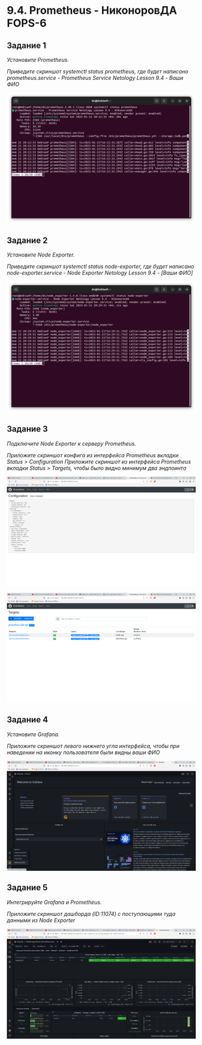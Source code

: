 # 9.4. Prometheus - НиконоровДА FOPS-6

## Задание 1

*Установите Prometheus.*

*Приведите скриншот systemctl status prometheus,  где будет написано prometheus.service - Prometheus Service Netology Lesson 9.4 - Ваши ФИО*

![alt text](https://github.com/mxssclxck/hw-9.4/blob/main/img/1.png)

## Задание 2

*Установите Node Exporter.*

*Приведите скриншот systemctl status node-exporter,  где будет написано node-exporter.service - Node Exporter Netology Lesson 9.4 - [Ваши ФИО]*

![alt text](https://github.com/mxssclxck/hw-9.4/blob/main/img/2.png)

## Задание 3

*Подключите Node Exporter к серверу Prometheus.*

*Приложите скриншот конфига из интерфейса  Prometheus вкладки Status > Configuration Приложите скриншот из интерфейса Prometheus  вкладки Status > Targets, чтобы было видно минимум два эндпоинта*

![alt text](https://github.com/mxssclxck/hw-9.4/blob/main/img/3.png)

![alt text](https://github.com/mxssclxck/hw-9.4/blob/main/img/4.png)

## Задание 4

*Установите Grafana.*

*Приложите скриншот левого нижнего угла интерфейса,  чтобы при наведении на иконку пользователя были видны ваши ФИО*

![alt text](https://github.com/mxssclxck/hw-9.4/blob/main/img/5.png)

## Задание 5

*Интегрируйте Grafana и Prometheus.*

*Приложите скриншот дашборда (ID:11074) с поступающими туда данными  из Node Exporter*

![alt text](https://github.com/mxssclxck/hw-9.4/blob/main/img/6.png)
